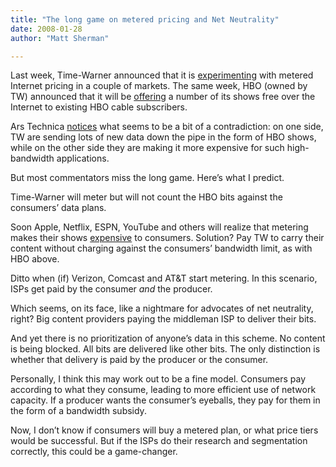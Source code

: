 ```yaml
---
title: "The long game on metered pricing and Net Neutrality"
date: 2008-01-28
author: "Matt Sherman"

---
```


Last week, Time-Warner announced that it is [experimenting](http://www.ipdemocracy.com/archives/002847is_consumptionbased_broadband_billing_the_answer.php) with metered Internet pricing in a couple of markets. The same week, HBO (owned by TW) announced that it will be [offering](http://www.engadget.com/2008/01/21/hbo-on-broadband-to-offer-free-downloads-live-feed/) a number of its shows free over the Internet to existing HBO cable subscribers.

Ars Technica [notices](http://arstechnica.com/news.ars/post/20080121-time-warner-not-in-sync-with-hbo-online-videos-usage-caps.html) what seems to be a bit of a contradiction: on one side, TW are sending lots of new data down the pipe in the form of HBO shows, while on the other side they are making it more expensive for such high-bandwidth applications.

But most commentators miss the long game. Here’s what I predict.

Time-Warner will meter but will not count the HBO bits against the consumers’ data plans.

Soon Apple, Netflix, ESPN, YouTube and others will realize that metering makes their shows [expensive](http://bits.blogs.nytimes.com/2008/01/17/time-warner-download-too-much-and-you-might-pay-30-a-movie/) to consumers. Solution? Pay TW to carry their content without charging against the consumers’ bandwidth limit, as with HBO above.  
   
Ditto when (if) Verizon, Comcast and AT&amp;T start metering. In this scenario, ISPs get paid by the consumer *and* the producer.

Which seems, on its face, like a nightmare for advocates of net neutrality, right? Big content providers paying the middleman ISP to deliver their bits.

And yet there is no prioritization of anyone’s data in this scheme. No content is being blocked. All bits are delivered like other bits. The only distinction is whether that delivery is paid by the producer or the consumer.

Personally, I think this may work out to be a fine model. Consumers pay according to what they consume, leading to more efficient use of network capacity. If a producer wants the consumer’s eyeballs, they pay for them in the form of a bandwidth subsidy.

Now, I don’t know if consumers will buy a metered plan, or what price tiers would be successful. But if the ISPs do their research and segmentation correctly, this could be a game-changer.
